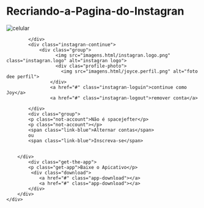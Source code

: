 # Recriando-a-Pagina-do-Instagran
<!DOCTYPE html>

<html lang="pt-br">
    <head>
        <meta charset="UTF-8">
        <meta name="viewport" content="width=device-width, initial-scale=1.0">
        <link rel="stylesheet" href="style.css">
        <title>Instagran</title> 
    </head>   
    <body>
        <div class="instagran-wrapper">
            <div class="instagran-phone">
                <img src="imagens.html/instagran-joy.jpg" alt="celular">

            </div>
            <div class="instagran-continue">
                <div class="group">
                      <img src="imagens.html/instagran.logo.png" class="instagran.logo" alt="instagran logo">
                      <div clas="profile-photo">
                        <img src="imagens.html/joyce.perfil.png" alt="foto dee perfil">
                    </div>
                    <a href="#" class="instagran-loguin">continue como Joy</a>
                    <a href="#" class="instagran-logout">remover conta</a>
                      
            </div>
            <div class="group">
            <p class="not-account">Não é spacejefter</p>
            <p class="not-account"></p>
            <span class="link-blue">Alternar contas</span>
            ou
            <span class="link-blue">Inscreva-se</span>

            
        </div>
            <div class="get-the-app">
            <p class="get-app">Baixe o Apicativo</p>
             <div class="download">
                <a href="#" class="app-download"></a>
                <a href="#" class="app-download"></a>
            </div>
        </div>
    </div>
</body>
</html>
